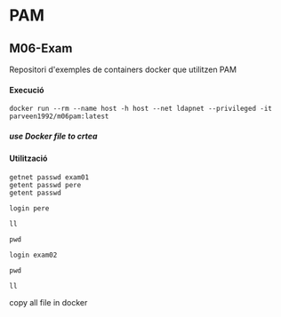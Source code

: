 # PAM
## M06-Exam

Repositori d'exemples de containers docker que utilitzen PAM


#### Execució

```
docker run --rm --name host -h host --net ldapnet --privileged -it parveen1992/m06pam:latest
```


##### use Docker file to crtea

#### Utilització

```
getnet passwd exam01
getent passwd pere
getent passwd

login pere

ll

pwd

login exam02

pwd

ll
```
copy all file in docker 
